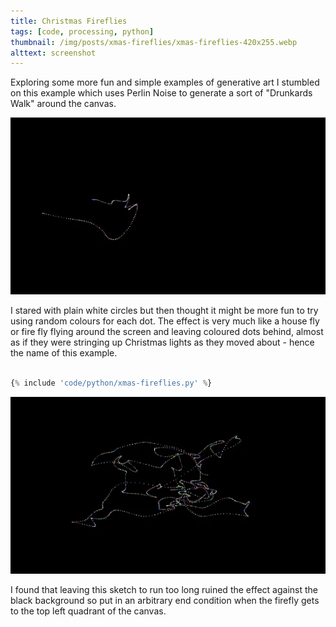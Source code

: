 ```yaml
---
title: Christmas Fireflies
tags: [code, processing, python]
thumbnail: /img/posts/xmas-fireflies/xmas-fireflies-420x255.webp
alttext: screenshot
---
```


Exploring some more fun and simple examples of generative art I stumbled on this example which uses Perlin Noise to generate a sort of
"Drunkards Walk" around the canvas.

![first](/img/posts/xmas-fireflies/xmas-fireflies-1.webp)

I stared with plain white circles but then thought it might be more fun to try using random colours for each dot. The effect is very much like a
house fly or fire fly flying around the screen and leaving coloured dots behind, almost as if they were stringing up Christmas lights as they
moved about - hence the name of this example.

```python

{% include 'code/python/xmas-fireflies.py' %}

```

![second](/img/posts/xmas-fireflies/xmas-fireflies-2.webp)

I found that leaving this sketch to run too long ruined the effect against the black background so put in an arbitrary end condition when
the firefly gets to the top left quadrant of the canvas.
